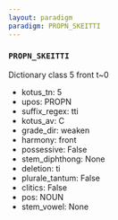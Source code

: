 ```yaml
---
layout: paradigm
paradigm: PROPN_SKEITTI
---
```

### ` PROPN_SKEITTI `

Dictionary class 5 front t~0
* kotus_tn: 5
* upos: PROPN
* suffix_regex: tti
* kotus_av: C
* grade_dir: weaken
* harmony: front
* possessive: False
* stem_diphthong: None
* deletion: ti
* plurale_tantum: False
* clitics: False
* pos: NOUN
* stem_vowel: None
